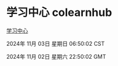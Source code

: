# 学习中心 colearnhub
[学习中心](http://219.139.197.74:56308/colearnhub/)

2024年 11月 03日 星期日 06:50:02 CST

2024年 11月 02日 星期六 22:50:02 GMT
